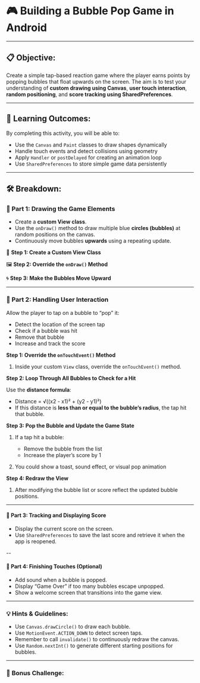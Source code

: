 # 🎮 **Building a Bubble Pop Game in Android**

---

## 📋 **Objective:**

Create a simple tap-based reaction game where the player earns points by popping bubbles that float upwards on the screen. The aim is to test your understanding of **custom drawing using Canvas**, **user touch interaction**, **random positioning**, and **score tracking using SharedPreferences**.

---

## 🧩 **Learning Outcomes:**

By completing this activity, you will be able to:

* Use the `Canvas` and `Paint` classes to draw shapes dynamically
* Handle touch events and detect collisions using geometry
* Apply `Handler` or `postDelayed` for creating an animation loop
* Use `SharedPreferences` to store simple game data persistently

---

## 🛠️ **Breakdown:**

### 🔹 Part 1: Drawing the Game Elements

* Create a **custom View class**.
* Use the `onDraw()` method to draw multiple blue **circles (bubbles)** at random positions on the canvas.
* Continuously move bubbles **upwards** using a repeating update.

🎨 **Step 1: Create a Custom View Class**

🖼️ **Step 2: Override the `onDraw()` Method**

🌀 **Step 3: Make the Bubbles Move Upward**

---

### 🔹 Part 2: Handling User Interaction

Allow the player to tap on a bubble to “pop” it:

* Detect the location of the screen tap
* Check if a bubble was hit
* Remove that bubble
* Increase and track the score

**Step 1: Override the `onTouchEvent()` Method**

1. Inside your custom `View` class, override the `onTouchEvent()` method.

**Step 2: Loop Through All Bubbles to Check for a Hit**

Use the **distance formula**:

   * Distance = √((x2 - x1)² + (y2 - y1)²)
   * If this distance is **less than or equal to the bubble’s radius**, the tap hit that bubble.

**Step 3: Pop the Bubble and Update the Game State**

1. If a tap hit a bubble:

   * Remove the bubble from the list
   * Increase the player’s score by 1
    
2. You could show a toast, sound effect, or visual pop animation 

**Step 4: Redraw the View**

1. After modifying the bubble list or score reflect the updated bubble positions.

---

#### 🔹 Part 3: Tracking and Displaying Score

* Display the current score on the screen.
* Use `SharedPreferences` to save the last score and retrieve it when the app is reopened.

--

#### 🔹 Part 4: Finishing Touches (Optional)

* Add sound when a bubble is popped.
* Display “Game Over” if too many bubbles escape unpopped.
* Show a welcome screen that transitions into the game view.

---

### 💡 **Hints & Guidelines:**

* Use `Canvas.drawCircle()` to draw each bubble.
* Use `MotionEvent.ACTION_DOWN` to detect screen taps.
* Remember to call `invalidate()` to continuously redraw the canvas.
* Use `Random.nextInt()` to generate different starting positions for bubbles.

---


### 🧪 **Bonus Challenge:**

